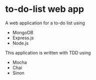 # to-do-list web app

A web application for a to-do list using
* MongoDB
* Express.js
* Node.js

This application is written with TDD using
* Mocha
* Chai
* Sinon
